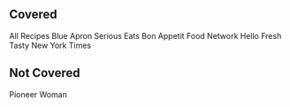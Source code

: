 ## Covered
All Recipes
Blue Apron
Serious Eats
Bon Appetit
Food Network
Hello Fresh
Tasty
New York Times

## Not Covered
Pioneer Woman
